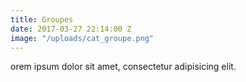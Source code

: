 ```yaml
---
title: Groupes
date: 2017-03-27 22:14:00 Z
image: "/uploads/cat_groupe.png"
---
```


orem ipsum dolor sit amet, consectetur adipisicing elit.